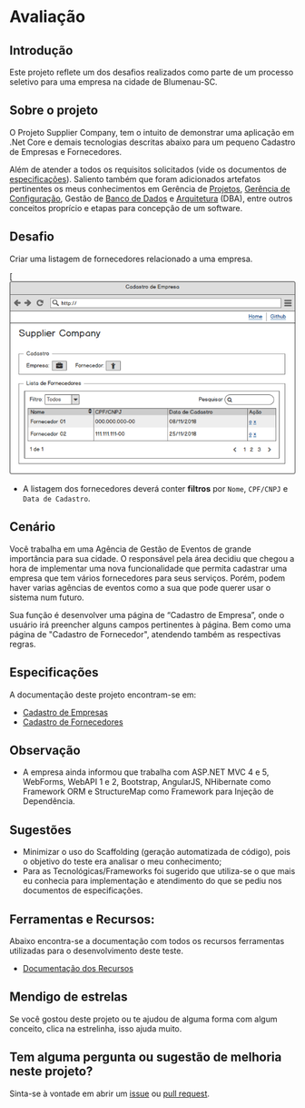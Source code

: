 # Avaliação


## Introdução

Este projeto reflete um dos desafios realizados como parte de um processo seletivo para uma empresa na cidade de Blumenau-SC.


## Sobre o projeto

O Projeto Supplier Company, tem o intuito de demonstrar uma aplicação em .Net Core e demais tecnologias descritas abaixo para um pequeno Cadastro de Empresas e Fornecedores. 

Além de atender a todos os requisitos solicitados (vide os documentos de [especificações][DocumentosEspecificacoes]). Saliento também que foram adicionados artefatos pertinentes os meus conhecimentos em Gerência de [Projetos][GerenciaProjeto], [Gerência de Configuração][GerenciaConfiguracao], Gestão de [Banco de Dados][GerenciaDBA] e [Arquitetura][ArquiteturaDBA] (DBA), entre outros conceitos proprício e etapas para concepção de um software.


## Desafio

Criar uma listagem de fornecedores relacionado a uma empresa.

[![Prototipo da Tela](https://github.com/alexandredorea/SupplierCompany/blob/master/doc/Mockup/Images/Prototypes/Lista%20de%20Fornecedores.png)

* A listagem dos fornecedores deverá conter **filtros** por `Nome`, `CPF/CNPJ` e `Data de Cadastro`.


## Cenário

Você trabalha em uma Agência de Gestão de Eventos de grande importância para sua cidade. O responsável pela área decidiu que chegou a hora de implementar uma nova funcionalidade que permita cadastrar uma empresa que tem vários fornecedores para seus serviços. Porém, podem haver varias agências de eventos como a sua que pode querer usar o sistema num futuro.

Sua função é desenvolver uma página de “Cadastro de Empresa”, onde o usuário irá preencher alguns campos pertinentes à página. Bem como uma página de "Cadastro de Fornecedor", atendendo também as respectivas regras.


## Especificações

A documentação deste projeto encontram-se em:

* [Cadastro de Empresas][DocumentoEmpresa]
* [Cadastro de Fornecedores][DocumentoFornecedor]


## Observação

* A empresa ainda informou que trabalha com ASP.NET MVC 4 e 5, WebForms, WebAPI 1 e 2, Bootstrap, AngularJS, NHibernate como Framework ORM e StructureMap como Framework para Injeção de Dependência.


## Sugestões

* Minimizar o uso do Scaffolding (geração automatizada de código), pois o objetivo do teste era analisar o meu conhecimento;
* Para as Tecnológicas/Frameworks foi sugerido que utiliza-se o que mais eu conhecia para implementação e atendimento do que se pediu nos documentos de especificações.


## Ferramentas e Recursos:

Abaixo encontra-se a documentação com todos os recursos ferramentas utilizadas para o desenvolvimento deste teste.

* [Documentação dos Recursos][FerramentasRecursos]


## Mendigo de estrelas

Se você gostou deste projeto ou te ajudou de alguma forma com algum conceito, clica na estrelinha, isso ajuda muito.


## Tem alguma pergunta ou sugestão de melhoria neste projeto?

Sinta-se à vontade em abrir um [issue][DefeitoSupplierCompany] ou [pull request][PullRequest].




[//]: # (Links de referências para a andamento do projeto)

[DocumentosEspecificacoes]: <https://github.com/alexandredorea/SupplierCompany/tree/master/doc/Especification>
[GerenciaProjeto]: <https://github.com/alexandredorea/SupplierCompany/projects>
[GerenciaConfiguracao]: <https://github.com/alexandredorea/SupplierCompany/tree/master/doc>
[GerenciaDBA]: <https://github.com/alexandredorea/SupplierCompany/blob/master/doc/Database/01%20-%20Script%20Initial.sql>
[ArquiteturaDBA]: <https://github.com/alexandredorea/SupplierCompany/blob/master/doc/Mockup/Images/Diagrams/Diagrama%20do%20Banco%20de%20Dados.PNG>


[//]: # (Links de referências para a documentação)

[DocumentoEmpresa]: <https://github.com/alexandredorea/SupplierCompany/blob/master/doc/Especification/01%20-%20Cadastro%20de%20Empresa.md>
[DocumentoFornecedor]: <https://github.com/alexandredorea/SupplierCompany/blob/master/doc/Especification/02%20-%20Cadastro%20de%20Fornecedor.md>
[FerramentasRecursos]: <https://github.com/alexandredorea/SupplierCompany/tree/master/doc/Tools>


[//]: # (Links de referências aos problemas neste projeto)

[DefeitoSupplierCompany]: <https://github.com/alexandredorea/SupplierCompany/issues>
[PullRequest]: <https://github.com/alexandredorea/SupplierCompany/pulls>